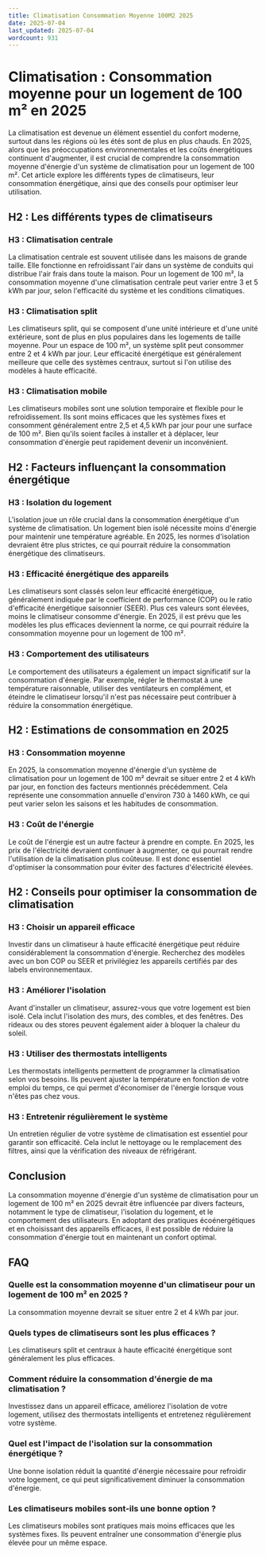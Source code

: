 ```yaml
---
title: Climatisation Consommation Moyenne 100M2 2025
date: 2025-07-04
last_updated: 2025-07-04
wordcount: 931
---
```


# Climatisation : Consommation moyenne pour un logement de 100 m² en 2025

La climatisation est devenue un élément essentiel du confort moderne, surtout dans les régions où les étés sont de plus en plus chauds. En 2025, alors que les préoccupations environnementales et les coûts énergétiques continuent d'augmenter, il est crucial de comprendre la consommation moyenne d'énergie d'un système de climatisation pour un logement de 100 m². Cet article explore les différents types de climatiseurs, leur consommation énergétique, ainsi que des conseils pour optimiser leur utilisation.

## H2 : Les différents types de climatiseurs

### H3 : Climatisation centrale

La climatisation centrale est souvent utilisée dans les maisons de grande taille. Elle fonctionne en refroidissant l'air dans un système de conduits qui distribue l'air frais dans toute la maison. Pour un logement de 100 m², la consommation moyenne d'une climatisation centrale peut varier entre 3 et 5 kWh par jour, selon l'efficacité du système et les conditions climatiques.

### H3 : Climatisation split

Les climatiseurs split, qui se composent d'une unité intérieure et d'une unité extérieure, sont de plus en plus populaires dans les logements de taille moyenne. Pour un espace de 100 m², un système split peut consommer entre 2 et 4 kWh par jour. Leur efficacité énergétique est généralement meilleure que celle des systèmes centraux, surtout si l'on utilise des modèles à haute efficacité.

### H3 : Climatisation mobile

Les climatiseurs mobiles sont une solution temporaire et flexible pour le refroidissement. Ils sont moins efficaces que les systèmes fixes et consomment généralement entre 2,5 et 4,5 kWh par jour pour une surface de 100 m². Bien qu'ils soient faciles à installer et à déplacer, leur consommation d'énergie peut rapidement devenir un inconvénient.

## H2 : Facteurs influençant la consommation énergétique

### H3 : Isolation du logement

L'isolation joue un rôle crucial dans la consommation énergétique d'un système de climatisation. Un logement bien isolé nécessite moins d'énergie pour maintenir une température agréable. En 2025, les normes d'isolation devraient être plus strictes, ce qui pourrait réduire la consommation énergétique des climatiseurs.

### H3 : Efficacité énergétique des appareils

Les climatiseurs sont classés selon leur efficacité énergétique, généralement indiquée par le coefficient de performance (COP) ou le ratio d'efficacité énergétique saisonnier (SEER). Plus ces valeurs sont élevées, moins le climatiseur consomme d'énergie. En 2025, il est prévu que les modèles les plus efficaces deviennent la norme, ce qui pourrait réduire la consommation moyenne pour un logement de 100 m².

### H3 : Comportement des utilisateurs

Le comportement des utilisateurs a également un impact significatif sur la consommation d'énergie. Par exemple, régler le thermostat à une température raisonnable, utiliser des ventilateurs en complément, et éteindre le climatiseur lorsqu'il n'est pas nécessaire peut contribuer à réduire la consommation énergétique.

## H2 : Estimations de consommation en 2025

### H3 : Consommation moyenne

En 2025, la consommation moyenne d'énergie d'un système de climatisation pour un logement de 100 m² devrait se situer entre 2 et 4 kWh par jour, en fonction des facteurs mentionnés précédemment. Cela représente une consommation annuelle d'environ 730 à 1460 kWh, ce qui peut varier selon les saisons et les habitudes de consommation.

### H3 : Coût de l'énergie

Le coût de l'énergie est un autre facteur à prendre en compte. En 2025, les prix de l'électricité devraient continuer à augmenter, ce qui pourrait rendre l'utilisation de la climatisation plus coûteuse. Il est donc essentiel d'optimiser la consommation pour éviter des factures d'électricité élevées.

## H2 : Conseils pour optimiser la consommation de climatisation

### H3 : Choisir un appareil efficace

Investir dans un climatiseur à haute efficacité énergétique peut réduire considérablement la consommation d'énergie. Recherchez des modèles avec un bon COP ou SEER et privilégiez les appareils certifiés par des labels environnementaux.

### H3 : Améliorer l'isolation

Avant d'installer un climatiseur, assurez-vous que votre logement est bien isolé. Cela inclut l'isolation des murs, des combles, et des fenêtres. Des rideaux ou des stores peuvent également aider à bloquer la chaleur du soleil.

### H3 : Utiliser des thermostats intelligents

Les thermostats intelligents permettent de programmer la climatisation selon vos besoins. Ils peuvent ajuster la température en fonction de votre emploi du temps, ce qui permet d'économiser de l'énergie lorsque vous n'êtes pas chez vous.

### H3 : Entretenir régulièrement le système

Un entretien régulier de votre système de climatisation est essentiel pour garantir son efficacité. Cela inclut le nettoyage ou le remplacement des filtres, ainsi que la vérification des niveaux de réfrigérant.

## Conclusion

La consommation moyenne d'énergie d'un système de climatisation pour un logement de 100 m² en 2025 devrait être influencée par divers facteurs, notamment le type de climatiseur, l'isolation du logement, et le comportement des utilisateurs. En adoptant des pratiques écoénergétiques et en choisissant des appareils efficaces, il est possible de réduire la consommation d'énergie tout en maintenant un confort optimal.

## FAQ

### Quelle est la consommation moyenne d'un climatiseur pour un logement de 100 m² en 2025 ?

La consommation moyenne devrait se situer entre 2 et 4 kWh par jour.

### Quels types de climatiseurs sont les plus efficaces ?

Les climatiseurs split et centraux à haute efficacité énergétique sont généralement les plus efficaces.

### Comment réduire la consommation d'énergie de ma climatisation ?

Investissez dans un appareil efficace, améliorez l'isolation de votre logement, utilisez des thermostats intelligents et entretenez régulièrement votre système.

### Quel est l'impact de l'isolation sur la consommation énergétique ?

Une bonne isolation réduit la quantité d'énergie nécessaire pour refroidir votre logement, ce qui peut significativement diminuer la consommation d'énergie.

### Les climatiseurs mobiles sont-ils une bonne option ?

Les climatiseurs mobiles sont pratiques mais moins efficaces que les systèmes fixes. Ils peuvent entraîner une consommation d'énergie plus élevée pour un même espace.